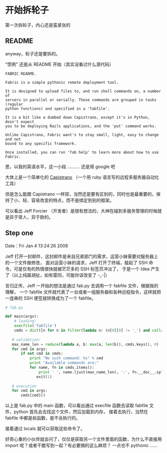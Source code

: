 # 开始拆轮子

第一次拆轮子，内心还是蛮紧张的

## README
anyway，轮子还是要拆的。

"惯例" 还是从 README 开始（其实没看过什么源代码）
```text
FABRIC README.

Fabric is a simple pythonic remote deployment tool. 

It is designed to upload files to, and run shell commands on, a number of
servers in parallel or serially. These commands are grouped in tasks (regular
python functions) and specified in a 'fabfile'. 

It is a bit like a dumbed down Capistrano, except it's in Python, dosn't expect
you to be deploying Rails applications, and the 'put' command works. 

Unlike Capistrano, Fabric want's to stay small, light, easy to change and not
bound to any specific framework.

Once installed, you can run 'fab help' to learn more about how to use Fabric.
```

恩，以我的英语水平，这一小段 .......... 还是用 google 吧

大体上是一个简单化的 [Capistrano](https://github.com/capistrano/capistrano) （一个用 ruby 语言写的远程多服务器自动化工具）

但是怎么能跟 Capistrano 一样捏，当然还是要有区别的，同时也是最重要的，保持了小、轻、容易改变的特点，而不是绑定到别的框架。

可以看出 Jeff Forcier （开发者）是很有想法的，大神在碰到多服务管理的时候就是异于常人，异于欧的。

## Step one

Date：Fri Jan 4 13:24:26 2008 

Jeff 打开一封邮件，这封邮件是来自兄弟部门的需求，运营小妹需要对服务器上的一个文件做修改，
面对运营小妹的请求，Jeff 打开了终端，敲起了 SSH 命令，可是仅有的热情很快就被茫茫多的 SSH 标签页冲淡了，
于是一个 Idea 产生了（以上纯属胡扯，如有雷同，可能你该改变了 -_-|）

言归正传，Jeff 一开始的想法是通过 fab.py 去调用一个 fabfile 文件，根据我的理解，
一个 fabfile 文件就代表了一台或者一组服务器和各种远程指令，这样就把一连串的 SSH 便签就转换成为了一个 fabfile。

```python
# fab.py

def main(args):
    # loading:
    execfile('fabfile')
    cmds = dict([n for n in filter(lambda n: (n[0][0] != '_') and callable(n[1]), locals().items())])
    
   # validation:
   max_name_len = reduce(lambda a, b: max(a, len(b)), cmds.keys(), 0)
   for cmd in args:
       if not cmd in cmds:
           print "No such command: %s" % cmd
           print "Available commands are:"
           for name, fn in cmds.items():
               print ' ', name.ljust(max_name_len), ':', fn.__doc__.splitline()[0]
              exit(1)
   
   # execution
   for cmd in args:
       cmds[cmd]()
```
以上是 fab.py 中的 main 函数，可以看出通过 execfile 函数去读取 fabfile 文件，python 首先会去找这个文件，然后加载到内存，
接着去执行，当然在 fabfile 中都是些函数，是不会执行的。

接着通过 locals 就可以获取这些命令了。

好奇心重的小伙伴就会问了，仅仅是获取另一个文件里面的函数，为什么不直接用 import 呢？或者干脆写到一起？有必要搞的这么麻烦？
一点也不 pythonic ......

